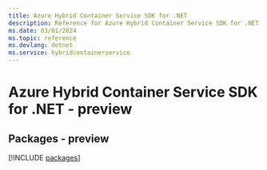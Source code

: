 ```yaml
---
title: Azure Hybrid Container Service SDK for .NET
description: Reference for Azure Hybrid Container Service SDK for .NET
ms.date: 03/01/2024
ms.topic: reference
ms.devlang: dotnet
ms.service: hybridcontainerservice
---
```

# Azure Hybrid Container Service SDK for .NET - preview
## Packages - preview
[!INCLUDE [packages](hybrid-container-service-index.md)]